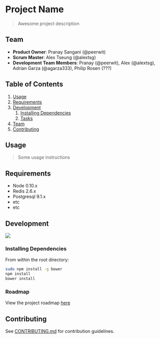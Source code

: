 # Project Name

> Awesome project description

## Team

  - __Product Owner__: Pranay Sangani (@peerwit)
  - __Scrum Master__: Alex Tseung (@alextsg)
  - __Development Team Members__: Pranay (@peerwit), Alex (@alextsg), Adrian Garza (@agarza333), Philip Rosen (???)

## Table of Contents

1. [Usage](#Usage)
1. [Requirements](#requirements)
1. [Development](#development)
    1. [Installing Dependencies](#installing-dependencies)
    1. [Tasks](#tasks)
1. [Team](#team)
1. [Contributing](#contributing)

## Usage

> Some usage instructions

## Requirements

- Node 0.10.x
- Redis 2.6.x
- Postgresql 9.1.x
- etc
- etc

## Development
<img src='https://travis-ci.org/tikr/tikr.svg?branch=master'>

### Installing Dependencies

From within the root directory:

```sh
sudo npm install -g bower
npm install
bower install
```

### Roadmap

View the project roadmap [here](LINK_TO_PROJECT_ISSUES)


## Contributing

See [CONTRIBUTING.md](CONTRIBUTING.md) for contribution guidelines.
